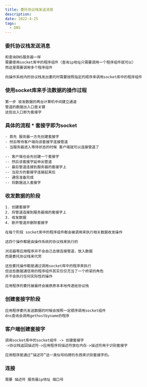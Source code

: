 ```yaml
---
title: 委托协议栈发送消息
description: 
date: 2022-4-25
tags:
  - DNS
---
```

### 委托协议栈发送消息
```
和查询DNS服务器一样
需要使用socket库中的程序组件（查询ip地址只需要调用一个程序组件就可以）
而这里需要调用多个程序组件
```

```
向操作系统内的协议栈发出委托时需要按照指定的顺序来调用socket库中的程序组件
```
### 使用socket库来手法数据的操作过程
```
第一步 收发数据的两台计算机中间建立通道
管道的数据出入口是关键
这些出入口即为套接字
```
### 具体的流程 * 套接字即为socket
```
- 首先 服务器一方先创建套接字
- 然后等待客户端向该套接字连接管道
- 当服务器进入等待状态的时候 客户端就可以连接管道了

-- 客户端也会先创建一个套接字
-- 然后该套接字延申出管道
-- 最后管道连接到服务器的套接字上
-- 当双方的套接字连接起来后
-- 通信准备完成
-- 将数据送入套接字
```
### 收发数据的阶段
```
1. 创建套接字
2. 将管道连接到服务器端的套接字上
3. 收发数据
4. 断开管道并删除套接字
```

```
在每个阶段 socket库中的程序组件都会被调用来执行相关数据收发操作

这四个操作都是由操作系统的协议栈来执行的

浏览器等应用程序并不会自己去做连接管道，放入数据
而是委托协议栈来代劳

这些委托操作都是通过调用socket库中的程序来执行
但这些数据通信用的程序组件其实仅仅充当了一个桥梁的角色
并不会执行任何实际性的操作
```

```
应用程序的委托被最终会被原原本本地传递给协议栈
```
### 创建套接字阶段
```
应用程序委托发送数据的时候会按照一定顺序调用socket组件
dns查询会调用gethostbyname的程序
```

### 客户端创建套接字
```
调用socket库中的socket组件 -> 创建套接字
->协议栈返回描述符->应用程序将描述符放在内存->描述符用于识别套接字
```
```
应用程序是通过“描述符”这一类似号码牌的东西来识别套接字的。
```
### 连接
```
需要 描述符 服务器ip地址 端口号
```